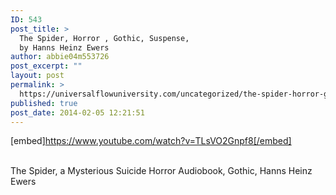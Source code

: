 ```yaml
---
ID: 543
post_title: >
  The Spider, Horror , Gothic, Suspense,
  by Hanns Heinz Ewers
author: abbie04m553726
post_excerpt: ""
layout: post
permalink: >
  https://universalflowuniversity.com/uncategorized/the-spider-horror-gothic-suspense-by-hanns-heinz-ewers/
published: true
post_date: 2014-02-05 12:21:51
---
```

[embed]https://www.youtube.com/watch?v=TLsVO2Gnpf8[/embed]</br></br>
<p>The Spider, a Mysterious Suicide Horror Audiobook, Gothic, Hanns Heinz Ewers </p>